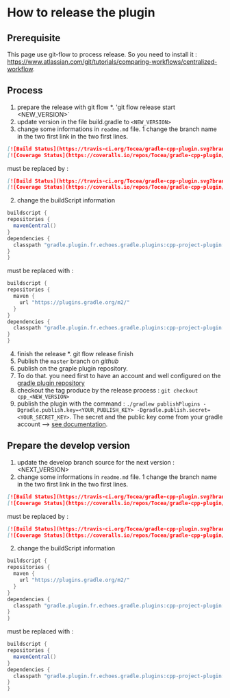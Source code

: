 # How to release the plugin 

## Prerequisite

This page use git-flow to process release. So you need to install it : https://www.atlassian.com/git/tutorials/comparing-workflows/centralized-workflow.

## Process

1. prepare the release with git flow
  *. 'git flow release start <NEW_VERSION>`
2. update version in the file build.gradle to `<NEW_VERSION>`
3. change some informations in `readme.md` file.
  1 change the branch name in the two first link in the two first lines.
  ```markdown
[![Build Status](https://travis-ci.org/Tocea/gradle-cpp-plugin.svg?branch=develop)](https://travis-ci.org/Tocea/gradle-cpp-plugin)
[![Coverage Status](https://coveralls.io/repos/Tocea/gradle-cpp-plugin/badge.svg?branch=develop)](https://coveralls.io/r/Tocea/gradle-cpp-plugin?branch=develop)
```
  must be replaced by :
  ```markdown
[![Build Status](https://travis-ci.org/Tocea/gradle-cpp-plugin.svg?branch=master)](https://travis-ci.org/Tocea/gradle-cpp-plugin)
[![Coverage Status](https://coveralls.io/repos/Tocea/gradle-cpp-plugin/badge.svg?branch=master)](https://coveralls.io/r/Tocea/gradle-cpp-plugin?branch=master)
```
  2. change the buildScript information
  ```groovy
buildscript {
  repositories {
    mavenCentral()
  }
  dependencies {
    classpath "gradle.plugin.fr.echoes.gradle.plugins:cpp-project-plugin:<NEW_VERSION>-SNAPSHOT"
  }
}
  ```
  must be replaced with :
  ```groovy
buildscript {
  repositories {
    maven {
      url "https://plugins.gradle.org/m2/"
    }
  }
  dependencies {
    classpath "gradle.plugin.fr.echoes.gradle.plugins:cpp-project-plugin:<NEW_VERSION>"
  }
}
  ```
4. finish the release
  *. git flow release finish
5. Publish the `master` branch on *github*
6. publish on the graple plugin repository.
  1. To do that. you need first to have an account and well configured on the [gradle plugin repository](https://plugins.gradle.org/)
  2. checkout the tag produce by the release process : `git checkout cpp_<NEW_VERSION>`
  3. publish the plugin with the command : `./gradlew publishPlugins -Dgradle.publish.key=<YOUR_PUBLISH_KEY> -Dgradle.publish.secret=<YOUR_SECRET_KEY>`. The secret and the public key come from your gradle account --> [see documentation](https://plugins.gradle.org/docs/submit).

## Prepare the develop version

1. update the develop branch source for the next version : <NEXT_VERSION>
2. change some informations in `readme.md` file.
  1 change the branch name in the two first link in the two first lines.
  ```markdown
[![Build Status](https://travis-ci.org/Tocea/gradle-cpp-plugin.svg?branch=master)](https://travis-ci.org/Tocea/gradle-cpp-plugin)
[![Coverage Status](https://coveralls.io/repos/Tocea/gradle-cpp-plugin/badge.svg?branch=master)](https://coveralls.io/r/Tocea/gradle-cpp-plugin?branch=master)
```
  must be replaced by :
  ```markdown
[![Build Status](https://travis-ci.org/Tocea/gradle-cpp-plugin.svg?branch=develop)](https://travis-ci.org/Tocea/gradle-cpp-plugin)
[![Coverage Status](https://coveralls.io/repos/Tocea/gradle-cpp-plugin/badge.svg?branch=develop)](https://coveralls.io/r/Tocea/gradle-cpp-plugin?branch=develop)
```
  2. change the buildScript information
  ```groovy
buildscript {
  repositories {
    maven {
      url "https://plugins.gradle.org/m2/"
    }
  }
  dependencies {
    classpath "gradle.plugin.fr.echoes.gradle.plugins:cpp-project-plugin:<NEXT_VERSION>"
  }
}
 ```
  must be replaced with :

  ```groovy
buildscript {
  repositories {
    mavenCentral()
  }
  dependencies {
    classpath "gradle.plugin.fr.echoes.gradle.plugins:cpp-project-plugin:<NEXT_VERSION>-SNAPSHOT"
  }
}
  ```


